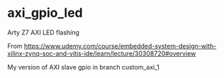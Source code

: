# axi_gpio_led
Arty Z7 AXI LED flashing

From https://www.udemy.com/course/embedded-system-design-with-xilinx-zynq-soc-and-vitis-ide/learn/lecture/30308720#overview

My version of AXI slave gpio in branch custom_axi_1